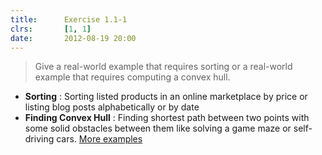 ```yaml
---
title:      Exercise 1.1-1
clrs:       [1, 1]
date:       2012-08-19 20:00
---
```


> Give a real-world example that requires sorting or a real-world example that requires computing a convex hull.

* **Sorting** : Sorting listed products in an online marketplace by price or listing blog posts alphabetically or by date
* **Finding Convex Hull** : Finding shortest path between two points with some solid obstacles between them like solving a game maze or self-driving cars. [More examples](https://brilliant.org/wiki/convex-hull/#applications)
